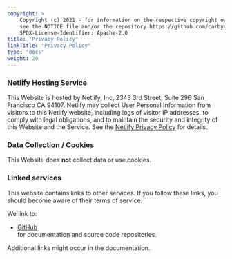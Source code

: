 ```yaml
---
copyright: >
    Copyright (c) 2021 - for information on the respective copyright owner
    see the NOTICE file and/or the repository https://github.com/carbynestack/carbynestack.io.
    SPDX-License-Identifier: Apache-2.0
title: "Privacy Policy"
linkTitle: "Privacy Policy"
type: "docs"
weight: 20
---
```


### Netlify Hosting Service

This Website is hosted by Netlify, Inc, 2343 3rd Street, Suite 296
San Francisco CA 94107. Netlify may collect User Personal 
Information from visitors to this Netlify website, including logs of visitor IP 
addresses, to comply with legal obligations, and to maintain the security and 
integrity of this Website and the Service. See the [Netlify Privacy Policy](https://www.netlify.com/privacy/) 
for details.

### Data Collection / Cookies

This Website does **not** collect data or use cookies.

### Linked services

This website contains links to other services. If you follow these links, you 
should become aware of their terms of service.

We link to:

- [GitHub](https://help.github.com/en/github/site-policy/github-terms-of-service)  
  for documentation and source code repositories.

Additional links might occur in the documentation.

